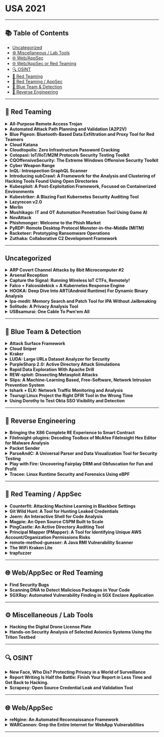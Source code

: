# USA 2021
---
## 📚 Table of Contents
- [Uncategorized](#uncategorized)
- [⚙️ Miscellaneous / Lab Tools](#⚙️-miscellaneous-lab-tools)
- [🌐 Web/AppSec](#🌐-webappsec)
- [🌐 Web/AppSec or Red Teaming](#🌐-webappsec-or-red-teaming)
- [🔍 OSINT](#🔍-osint)
- [🔴 Red Teaming](#🔴-red-teaming)
- [🔴 Red Teaming / AppSec](#🔴-red-teaming-appsec)
- [🔵 Blue Team & Detection](#🔵-blue-team-detection)
- [🧠 Reverse Engineering](#🧠-reverse-engineering)
---
## 🔴 Red Teaming
<details><summary><strong>All-Purpose Remote Access Trojan</strong></summary>

![BH-ARSENAL](https://img.shields.io/badge/BH-ARSENAL-blue) ![Category: 🔴 Red Teaming](https://img.shields.io/badge/Category:%20🔴%20Red%20Teaming-red) ![David Hunt](https://img.shields.io/badge/David%20Hunt-informational) ![Alex Manners](https://img.shields.io/badge/Alex%20Manners-informational)

🔗 **Link:** Not Available  
📝 **Description:** None

</details>

<details><summary><strong>Automated Attack Path Planning and Validation (A2P2V)</strong></summary>

![BH-ARSENAL](https://img.shields.io/badge/BH-ARSENAL-blue) ![Category: 🔴 Red Teaming](https://img.shields.io/badge/Category:%20🔴%20Red%20Teaming-red) ![Fukutomo Nakanishi](https://img.shields.io/badge/Fukutomo%20Nakanishi-informational) ![Jason Youzwak](https://img.shields.io/badge/Jason%20Youzwak-informational) ![Michael Hylkema](https://img.shields.io/badge/Michael%20Hylkema-informational) ![Satoshi Aoki](https://img.shields.io/badge/Satoshi%20Aoki-informational) ![Subir Das](https://img.shields.io/badge/Subir%20Das-informational)

🔗 **Link:** Not Available  
📝 **Description:** None

</details>

<details><summary><strong>Blue Pigeon: Bluetooth-Based Data Exfiltration and Proxy Tool for Red Teamers</strong></summary>

![BH-ARSENAL](https://img.shields.io/badge/BH-ARSENAL-blue) ![Category: 🔴 Red Teaming](https://img.shields.io/badge/Category:%20🔴%20Red%20Teaming-red) ![Chia Hui Mah](https://img.shields.io/badge/Chia%20Hui%20Mah-informational) ![Jing Loon Goh](https://img.shields.io/badge/Jing%20Loon%20Goh-informational) ![Kang Hao Leng](https://img.shields.io/badge/Kang%20Hao%20Leng-informational)

🔗 **Link:** Not Available  
📝 **Description:** None

</details>

<details><summary><strong>Cloud Katana</strong></summary>

![BH-ARSENAL](https://img.shields.io/badge/BH-ARSENAL-blue) ![Category: 🔴 Red Teaming](https://img.shields.io/badge/Category:%20🔴%20Red%20Teaming-red) ![Roberto Rodriguez](https://img.shields.io/badge/Roberto%20Rodriguez-informational)

🔗 **Link:** Not Available  
📝 **Description:** None

</details>

<details><summary><strong>Cloudtopolis: Zero Infrastructure Password Cracking</strong></summary>

![BH-ARSENAL](https://img.shields.io/badge/BH-ARSENAL-blue) ![Category: 🔴 Red Teaming](https://img.shields.io/badge/Category:%20🔴%20Red%20Teaming-red) ![Joel Gámez](https://img.shields.io/badge/Joel%20Gámez-informational)

🔗 **Link:** [Cloudtopolis: Zero Infrastructure Password Cracking](https://github.com/JoelGMSec/Cloudtopolis)  
📝 **Description:** Cloudtopolis is a tool that facilitates the installation and provisioning of Hashtopolis on the Google Cloud Shell platform, quickly and completely unattended (and also, free!). Together with Google Collaboratory, it allows us to break hashes without the need for dedicated hardware from any browser (even from your smartphone).

Thanks to its implementation through Docker, it can be run almost anywhere in a fast and easy way. In addition, it can be used collaboratively using different accounts, being very useful for use in CTF teams or in Red Team exercises.

As a novelty in this talk, automated clients for Windows and Linux (not disclosed yet) will be presented, being able to additionally use the user's local resources together with the graphic cards provided by Colab.

</details>

<details><summary><strong>Cotopaxi: IoT/IIoT/M2M Protocols Security Testing Toolkit</strong></summary>

![BH-ARSENAL](https://img.shields.io/badge/BH-ARSENAL-blue) ![Category: 🔴 Red Teaming](https://img.shields.io/badge/Category:%20🔴%20Red%20Teaming-red) ![Jakub Botwicz](https://img.shields.io/badge/Jakub%20Botwicz-informational)

🔗 **Link:** Not Available  
📝 **Description:** Cotopaxi is a set of tools for security testing of network devices using specific and general network IoT/IIoT/M2M protocols (AMQP, CoAP, DTLS, gRPC, HTTP/2, HTCPCP, KNX, mDNS, MQTT, MQTT-SN, QUIC, RTSP, SSDP).

</details>

<details><summary><strong>CQOffensiveSecurity: The Extreme Windows Offensive Security Toolkit</strong></summary>

![BH-ARSENAL](https://img.shields.io/badge/BH-ARSENAL-blue) ![Category: 🔴 Red Teaming](https://img.shields.io/badge/Category:%20🔴%20Red%20Teaming-red) ![Paula Januszkiewicz](https://img.shields.io/badge/Paula%20Januszkiewicz-informational) ![Mike Jankowski-Lorek](https://img.shields.io/badge/Mike%20Jankowski-Lorek-informational)

🔗 **Link:** Not Available  
📝 **Description:** CQOffensiveSecurity Toolkit enables you to perform advanced Windows Infrastructure Penetration Testing. It guides you through the process of gathering intel about network, workstations and servers. Common technics for privilege escalation, antimalware avoidance and bypass, credential harvesting and lateral movement. Toolkit allows also for decrypting RSA keys and EFS protected files as well as blobs and objects protected by DPAPI and DPAPI-NG. This toolkit is commonly used among CQURE Experts and pentesters on daily basis. Among published presented tools: CQRepacker, CQSecretDumper, CQLsasSecretDumper, CQCredentialHarvester, CQSystemEscalator, CQTcbImpersonate, CQSqlTDEdecrypter and many more. During the Black Hat we would like to announce brand new tools for escalation and lateral movement for PKI and ADFS as well as disabling Azure Information Protection to search through encrypted and protected files at rest. CQOffensiveSecurity is a very practical toolkit for pentesters and RedTeamers.

</details>

<details><summary><strong>Cyber Weapon Range</strong></summary>

![BH-ARSENAL](https://img.shields.io/badge/BH-ARSENAL-blue) ![Category: 🔴 Red Teaming](https://img.shields.io/badge/Category:%20🔴%20Red%20Teaming-red) ![Brian Sypher](https://img.shields.io/badge/Brian%20Sypher-informational) ![Dan Wolfford, MSc, USAF (R)](https://img.shields.io/badge/Dan%20Wolfford,%20MSc,%20USAF%20(R)-informational)

🔗 **Link:** Not Available  
📝 **Description:** None

</details>

<details><summary><strong>InQL: Introspection GraphQL Scanner</strong></summary>

![BH-ARSENAL](https://img.shields.io/badge/BH-ARSENAL-blue) ![Category: 🔴 Red Teaming](https://img.shields.io/badge/Category:%20🔴%20Red%20Teaming-red) ![Andrea Brancaleoni](https://img.shields.io/badge/Andrea%20Brancaleoni-informational)

🔗 **Link:** [InQL: Introspection GraphQL Scanner](https://github.com/doyensec/inql)  
📝 **Description:** InQL is an open-source toolbox for GraphQL. In addition to introspection and enumeration, our tool allows probing for GraphQL specific vulnerabilities. Over the course of the last few years, InQL became the go-to tool for GraphQL penetration testing thanks to its flexibility.

InQL is suited specifically for security audits and manual penetration testing with its tight integration with Burp Suite. In addition to that, InQL also provides an easily accessible API and command-line interface that can be integrated with other “shift-left” security engineering practices.

During the session, we will showcase InQL superpowers: black-box queries generation, cycles detection, CSRF helpers, and the newly integrated SQLi exploiter.

Resources:
- https://github.com/doyensec/inql
- https://blog.doyensec.com/2018/05/17/graphql-security-overview.html
- https://blog.doyensec.com/2020/03/26/graphql-scanner.html
- https://blog.doyensec.com/2021/05/20/graphql-csrf.html
- https://blog.doyensec.com/2020/11/19/inql-scanner-v3.html
- https://blog.doyensec.com/2020/06/11/inql-scanner-v2.html

</details>

<details><summary><strong>Introducing subCrawl: A Framework for the Analysis and Clustering of Hacking Tools Found Using Open Directories</strong></summary>

![BH-ARSENAL](https://img.shields.io/badge/BH-ARSENAL-blue) ![Category: 🔴 Red Teaming](https://img.shields.io/badge/Category:%20🔴%20Red%20Teaming-red) ![Josh Stroschein](https://img.shields.io/badge/Josh%20Stroschein-informational) ![Patrick Schläpfer](https://img.shields.io/badge/Patrick%20Schläpfer-informational)

🔗 **Link:** Not Available  
📝 **Description:** From phishing kits to command-and-control panels, web shells and multiple samples of malware, open directories can provide a wealth of information into threat actor operations. But how can we discover open directories? And once we discover them, what are the next steps for identifying interesting content?

To answer these questions, we created the open-source framework subCrawl. subCrawl is written in Python3 and provides a modular framework for discovering open directories, unique content through signatures and organizing the data with optional output modules, such as MISP.

Open directories are simply folders that are viewable on a public web server that provides direct links to all its content. While open directories can be used to legitimately share files, they are often overlooked by threat actors. Therefore, they can provide insight into the structure, tools and malware being used by many threat actors. This oversight can provide direct access to the tools they've placed on a server, such as web shells, C2 panels or proxy scripts.

To organize the data, we use our framework subCrawl to aggregate the data with fuzzy hashes, web server information, used scripting languages and more. This approach allows for the creation of signatures that can be used to track tool usage across multiple hosts and cluster threat actor activities. To help manage the hosts explored and the data collected, we create consolidated MISP events, which enables us to cluster the found artifacts and draw interesting conclusions about the use of tools.

We will present the open-source framework subCrawl, which reflects our approach for hunting open directories. We will also explore our methodology to detect and cluster malicious content using publicly available threat feeds with the support of the well-known tool MISP, which helps us to store the data in a structured form and cluster it.

</details>

<details><summary><strong>Kubesploit: A Post-Exploitation Framework, Focused on Containerized Environments</strong></summary>

![BH-ARSENAL](https://img.shields.io/badge/BH-ARSENAL-blue) ![Category: 🔴 Red Teaming](https://img.shields.io/badge/Category:%20🔴%20Red%20Teaming-red) ![Eviatar Gerzi](https://img.shields.io/badge/Eviatar%20Gerzi-informational)

🔗 **Link:** Not Available  
📝 **Description:** None

</details>

<details><summary><strong>Kubestriker: A Blazing Fast Kubernetes Security Auditing Tool</strong></summary>

![BH-ARSENAL](https://img.shields.io/badge/BH-ARSENAL-blue) ![Category: 🔴 Red Teaming](https://img.shields.io/badge/Category:%20🔴%20Red%20Teaming-red) ![Vasant Chinnipilli](https://img.shields.io/badge/Vasant%20Chinnipilli-informational) ![Pralhad Chaskar](https://img.shields.io/badge/Pralhad%20Chaskar-informational)

🔗 **Link:** [Kubestriker: A Blazing Fast Kubernetes Security Auditing Tool](https://github.com/vchinnipilli/kubestriker)  
📝 **Description:** Kubestriker performs numerous in depth checks on kubernetes infrastructure to identify any misconfigurations which make organisations an easy target for attackers and safeguards against potential attacks on Kubernetes clusters.

</details>

<details><summary><strong>Lazyrecon v2.0</strong></summary>

![BH-ARSENAL](https://img.shields.io/badge/BH-ARSENAL-blue) ![Category: 🔴 Red Teaming](https://img.shields.io/badge/Category:%20🔴%20Red%20Teaming-red) ![Kirill Zhdanov](https://img.shields.io/badge/Kirill%20Zhdanov-informational)

🔗 **Link:** [Lazyrecon v2.0](https://github.com/toolswatch/blackhat-arsenal-tools/blob/master/exploitation/lazyrecon.md)  
📝 **Description:** Lazyrecon v2.0 is a subdomain discovery tool that discovers and resolves valid subdomains then performs SSRF/LFI/SQLi fuzzing and port scanning. It has a simple modular architecture and is optimized for speed while working with github and wayback machine.

</details>

<details><summary><strong>Merlin</strong></summary>

![BH-ARSENAL](https://img.shields.io/badge/BH-ARSENAL-blue) ![Category: 🔴 Red Teaming](https://img.shields.io/badge/Category:%20🔴%20Red%20Teaming-red) ![Russel Van Tuyl](https://img.shields.io/badge/Russel%20Van%20Tuyl-informational)

🔗 **Link:** Not Available  
📝 **Description:** None

</details>

<details><summary><strong>Mushikago: IT and OT Automation Penetration Tool Using Game AI</strong></summary>

![BH-ARSENAL](https://img.shields.io/badge/BH-ARSENAL-blue) ![Category: 🔴 Red Teaming](https://img.shields.io/badge/Category:%20🔴%20Red%20Teaming-red) ![Yuta Ikegami](https://img.shields.io/badge/Yuta%20Ikegami-informational) ![Masato Hamamura](https://img.shields.io/badge/Masato%20Hamamura-informational)

🔗 **Link:** Not Available  
📝 **Description:** Penetration testing is an effective means of discovering vulnerabilities and inadequate settings in the overall system, and of investigating whether there are any operational security risks. However, in manual penetration testing, there are many cases where it is unclear whether the test content is really appropriate, because the diagnosis varies depending on the tester's strong and weak, interests, physical condition, and mental state on that day. Also, excellent testers are already booked by a large amount of work, and it is not always possible to request them without fail. In addition, cyber attacks on ICS (Industrial Control System) have been increasing recently, especially in 2020, when there were many cases of ransomware infections that caused damage to ICS. Furthermore, the number of reports of ICS vulnerabilities is increasing every year. In response to this situation, penetration testing for ICS has been attracting much attention.

In this work, we developed Mushikago, an automatic penetration testing tool using game AI, which focuses on the verification of post-exploit among penetration tools. A post-exploit is an attack that an attacker carries out after entering the target environment. By focusing on post-exploit verification, we can understand how far an attacker can actually penetrate and what kind of information is collected. Mushikago uses the GOAP (Goal Oriented Action Planning), which is game AI commonly used in NPC (Non Player Character). To using Mushikago, we can flexibly change the content of the attack according to the environment and mimic the attacks conducted by actual APT attackers and testers. It is also possible to identify terminal information, account information, and network information without manual intervention, and visualize and report them based on MITRE ATT&CK. In addition, Mushikago supports ICS, and can be used for penetration testing across IT and OT (Operation Technology).

</details>

<details><summary><strong>NovAttack</strong></summary>

![BH-ARSENAL](https://img.shields.io/badge/BH-ARSENAL-blue) ![Category: 🔴 Red Teaming](https://img.shields.io/badge/Category:%20🔴%20Red%20Teaming-red) ![Mustafa Altınkaynak](https://img.shields.io/badge/Mustafa%20Altınkaynak-informational) ![Recep Tiryaki](https://img.shields.io/badge/Recep%20Tiryaki-informational)

🔗 **Link:** Not Available  
📝 **Description:** The NovAttack platform requires minimal setup time and few resources to implement. We love open source. So NovAttack is open source, it will remain open source.

NovAttack simulates real cyber attacks, focusing on the following attack categories.

Features / Test Capabilities

- IPS / IDS / Firewall
- Malware Download
- Content Filtering
- DLP (Data Loss Protection)
- WAF (Web Application Firewall) (New)

How does NovAttack work?

NovAttack advocates the open source philosophy. Uses the capabilities of PHP and libraries. All communication is prepared with API.

NovAttack simulates cyber attacks with its point-to-point connection. Thus, it reduces the amount of false positive. Attack vectors in it can be edited and updated.

- NovAttack simulates web-based attacks.
- You can provide continuous cyber attack simulation by adding current malware to NovAttack.
- You can develop DLP vectors specific to your organization, such as credit card leak). NovAttack provides continuous analysis for you.
- You can test your institution's content or URL filter.

</details>

<details><summary><strong>Phishmonger: Welcome to the Phish Market</strong></summary>

![BH-ARSENAL](https://img.shields.io/badge/BH-ARSENAL-blue) ![Category: 🔴 Red Teaming](https://img.shields.io/badge/Category:%20🔴%20Red%20Teaming-red) ![Forrest Kasler](https://img.shields.io/badge/Forrest%20Kasler-informational)

🔗 **Link:** Not Available  
📝 **Description:** None

</details>

<details><summary><strong>PyRDP: Remote Desktop Protocol Monster-in-the-Middle (MITM)</strong></summary>

![BH-ARSENAL](https://img.shields.io/badge/BH-ARSENAL-blue) ![Category: 🔴 Red Teaming](https://img.shields.io/badge/Category:%20🔴%20Red%20Teaming-red) ![Olivier Bilodeau](https://img.shields.io/badge/Olivier%20Bilodeau-informational)

🔗 **Link:** [PyRDP: Remote Desktop Protocol Monster-in-the-Middle (MITM)](https://github.com/GoSecure/pyrdp/blob/main/pyproject.toml)  
📝 **Description:** PyRDP is a Remote Desktop Protocol (RDP) monster-in-the-middle (MITM) tool and library useful in intrusion testing and malware research. Its out of the box offensive capabilities can be divided in three broad categories: client-side, MITM-side and server-side. On the client-side PyRDP can actively steal any clipboard activity, crawl mapped drives and collect all keystrokes. On the MITM-side PyRDP records everything on the wire in several formats (logs, JSON events), allows the attacker to take control of an active session and performs a pixel perfect recording of the RDP screen. On the server-side, on-logon PowerShell or cmd injection can be performed when a legitimate client connects.

On the malware research side, PyRDP can be used as part of a fully interactive honeypot. It can be placed in front of a Windows RDP server to intercept malicious sessions. It can replace the credentials provided in the connection sequence with working credentials to accelerate compromise and malicious behavior collection. It also saves a visual and textual recording of each RDP session, which is useful for investigation or to generate IOCs. Additionally, PyRDP saves a copy of the files that are transferred via the drive redirection feature, allowing it to collect malicious payloads.

Over the last year, we implemented several features that we are going to uncover in this brand-new arsenal workshop: improved file interception and crawling, dynamic certificate cloning, CredSSP/NLA support with private certificate and key, dynamic NLA redirection, NTLMSSP hash logging, and more.

</details>

<details><summary><strong>Racketeer: Prototyping Ransomware Operations</strong></summary>

![BH-ARSENAL](https://img.shields.io/badge/BH-ARSENAL-blue) ![Category: 🔴 Red Teaming](https://img.shields.io/badge/Category:%20🔴%20Red%20Teaming-red) ![Dimitry Snezhkov](https://img.shields.io/badge/Dimitry%20Snezhkov-informational)

🔗 **Link:** Not Available  
📝 **Description:** None

</details>

<details><summary><strong>Zuthaka: Collaborative C2 Development Framework</strong></summary>

![BH-ARSENAL](https://img.shields.io/badge/BH-ARSENAL-blue) ![Category: 🔴 Red Teaming](https://img.shields.io/badge/Category:%20🔴%20Red%20Teaming-red) ![Lucas Bonastre](https://img.shields.io/badge/Lucas%20Bonastre-informational) ![Alberto Herrera Yañez](https://img.shields.io/badge/Alberto%20Herrera%20Yañez-informational)

🔗 **Link:** Not Available  
📝 **Description:** A collaborative free open-source Command & Control development framework that allows developers to concentrate on the core function and goal of their C2.

Zuthaka presents a simplified API for fast and clear integration of C2s and provides a centralized management for multiple C2 instances through a unified interface for Red Team operations.

</details>

---
## Uncategorized
<details><summary><strong>ARP Covert Channel Attacks by 8bit Microcomputer #2</strong></summary>

![BH-ARSENAL](https://img.shields.io/badge/BH-ARSENAL-blue) ![Category: Uncategorized](https://img.shields.io/badge/Category:%20Uncategorized-lightgrey) ![Michihiro Imaoka](https://img.shields.io/badge/Michihiro%20Imaoka-informational)

🔗 **Link:** Not Available  
📝 **Description:** Introduces a method of embedding information in the padding part of ARP and performing secret communication with only one small 8-bit microcomputer. The transmitter uses an 8-bit microcomputer called Atmega328P. A 10BASE-T Ethernet frame is generated using only the GPIO of the microcomputer without using a dedicated chip such as an Ethernet controller. By using this method, it is possible to perform a covert channel attack with a smaller and cheaper method than the conventional method.

</details>

<details><summary><strong>Arsenal Reception</strong></summary>

![BH-ARSENAL](https://img.shields.io/badge/BH-ARSENAL-blue) ![Category: Uncategorized](https://img.shields.io/badge/Category:%20Uncategorized-lightgrey) ![None](https://img.shields.io/badge/None-informational)

🔗 **Link:** [Arsenal Reception](https://github.com/0x90/wifi-arsenal)  
📝 **Description:** Join us on Thursday, November 11, from 2:50 PM – 4:00 PM for drinks and networking as we thank our Arsenal presenters for their contributions to the open-source community.

</details>

<details><summary><strong>Capture the Signal: Running Wireless IoT CTFs, Remotely!</strong></summary>

![BH-ARSENAL](https://img.shields.io/badge/BH-ARSENAL-blue) ![Category: Uncategorized](https://img.shields.io/badge/Category:%20Uncategorized-lightgrey) ![Federico Maggi](https://img.shields.io/badge/Federico%20Maggi-informational) ![Marco Balduzzi](https://img.shields.io/badge/Marco%20Balduzzi-informational) ![Jonathan Andersson](https://img.shields.io/badge/Jonathan%20Andersson-informational)

🔗 **Link:** Not Available  
📝 **Description:** The famous DEFCON CTF is one of the thousands Capture the Flag (CTFs) contests that, since many years, have become the "lifeblood" of the cybersecurity community. CTF players reverse-engineer vulnerable services in traditional IT applications (like web and binary) to score points.

Given the increased adoption of wireless-connected devices and pervasive, interconnected networks of so-called "IoT systems," since 2018 our teams of researchers have been promoting an RF-specific version of traditional CTFs, in which contestants are asked to reverse engineer radio-based protocols as opposed to traditional network communications. We called our contest the Capture the Signal (CTS) (https://www.trendmicro.com/cts/). This activity is also known as "blind signal analysis" as the signals' specification are unknown to the attacker. Each radio signal corresponds to a challenge. The challenges are organized by difficulty levels, and each solved challenge unlocks the next one. In other words, the flag concealed in each signal represents the clue to the next radio signal (e.g., the tuning frequency or any other radio parameters). The more points are scored, the closer the contestant is to win.

In normal circumstances, we've hosted the game on site at conferences world-wide, where radio signals are distributed "over the air", and participant are asked to use software-defined radio equipment to interact with the challenges. However, due the diverse local regulations in terms of wireless transmissions, we designed and implemented a containerized solution that eliminates the complexity of deploying physical radio transmitters, using an RF-over-IP broadcasting technique instead. With this framework, we can easily deploy CTS contests in countries with strict wireless regulation and remotely, backed by any cloud provider that offer container services.

</details>

<details><summary><strong>Falco + Falcosidekick = A Kubernetes Response Engine</strong></summary>

![BH-ARSENAL](https://img.shields.io/badge/BH-ARSENAL-blue) ![Category: Uncategorized](https://img.shields.io/badge/Category:%20Uncategorized-lightgrey) ![Stefano Chierici](https://img.shields.io/badge/Stefano%20Chierici-informational)

🔗 **Link:** [Falco + Falcosidekick = A Kubernetes Response Engine](https://github.com/developer-guy/awesome-falco)  
📝 **Description:** Falco is the CNCF open-source project for runtime threat detection for containers and Kubernetes. It was created by Sysdig in 2016 and is the first runtime security project to join CNCF as an incubation-level project.

Falco is a container security tool designed to detect anomalous activity in your local machine, container, cloud, a managed Kubernetes cluster, or a Kubernetes cluster such as K3s. It taps into system calls and Kubernetes Audit logs to generate an event stream of all system activity.

One of the benefits of Falco is in leveraging its powerful and flexible rules language. As a result, Falco will generate security events when it finds abnormal behaviors as defined by a customizable set of rules. Meanwhile, Falco comes with a handful of out-of-the-box detection rules.

The Falco community is strong and active, contributing largely to not only the project but methods in which folks can find threats and feed whatever method they choose with examples! Falcosidekick was born providing an easy to use UI to Falco and an enhanced available outputs. Falcosidekick even provides a response engine utilizing serverless (lambda, knative, kubeless, openfaas) which extends capabilities to whatever the security team wants to create remediation functions for with examples such as stopping a container, memdump, etc etc.

</details>

<details><summary><strong>HOOKA: Deep Dive Into ART(Android Runtime) For Dynamic Binary Analysis</strong></summary>

![BH-ARSENAL](https://img.shields.io/badge/BH-ARSENAL-blue) ![Category: Uncategorized](https://img.shields.io/badge/Category:%20Uncategorized-lightgrey) ![Seong Hyun Song](https://img.shields.io/badge/Seong%20Hyun%20Song-informational)

🔗 **Link:** [HOOKA: Deep Dive Into ART(Android Runtime) For Dynamic Binary Analysis](https://gist.github.com/standardgalactic/7f03809c56f4b098b95a50ada32cd02c)  
📝 **Description:** Google has changed Android runtime drastically each time a new version of Android is released to optimize the performance, storage usage, and system updates of apps. The profiling data has started to be generated in the recent version of Android 10, based on the user's behavior in ART (Android Runtime). Based on the profiling data, the byte code is optimized (Profile-Guided optimization and Cloud Profile optimization) by the compiler (AOT/JIT). ART also interprets and executes different types of code (byte code, oat code, and jit code) generated by the compiler. Such complexity in the structure and the operation method makes ART difficult to understand correctly. However, since all the code of the app is interpreted and executed through ART, if the attacker understands how ART works, it is possible to steal all the information necessary to analyze the app. Therefore, in this paper, we analyze the flow and structure of how the app code is interpreted and executed by objects existing in Android 10 ART. Then, by modifying the ART based on the analysis results, we develop a framework that can steal the information in real-time, such as smali code, interface, parameters, return value, fields, and stack trace of a method that is executed dynamically. In addition, we present an easy technique to effectively analyze the app without accessing the execution code by using tools such as decompiler or disassembler.

In existing debugger or hooking frameworks that dynamically analyze the apps in the Android environment, it is forcibly attached to the target analysis process, and the code is injected to read or analyze the code in the memory area while the execution code is loaded in memory. Since these methods are blocked by RASP (Runtime Application Self Protection), it takes a lot of time for attackers or analysts to bypass it and analyze the app.

The method proposed in this paper, on the other hand, analyzes the app by modifying the ART (Android Runtime) itself which is responsible for loading and executing the app's execution code in memory in Android. Even if any Anti-Hooking and Anti-Debugging techniques are applied to the app, all the codes are eventually executed through ART. This allows us to dump the dynamically executed code as smali code without being detected by RASP. In addition, all runtime information (such as stack trace, args, return value, etc.) of running functions can be captured and used for the analysis.

This technique is basically to redevelop ART in Android. Most similar methods that change the system modules in Android build the Android OS in debug mode. This makes such approach with the system modification more easily detectable by RASP.
However, the method proposed in this presentation bypasses AVB (Android Verified Boot) and SafetyNet in the kernel, and then patch only the ART module from Stock Rom released by Google. Therefore, I present an effective method to easily analyze apps without being detected by RASP.

</details>

<details><summary><strong>Ipa-medit: Memory Search and Patch Tool for IPA Without Jailbreaking</strong></summary>

![BH-ARSENAL](https://img.shields.io/badge/BH-ARSENAL-blue) ![Category: Uncategorized](https://img.shields.io/badge/Category:%20Uncategorized-lightgrey) ![Taichi Kotake](https://img.shields.io/badge/Taichi%20Kotake-informational)

🔗 **Link:** Not Available  
📝 **Description:** Ipa-medit is a memory search and patch tool for resigned ipa without jailbreaking. It was created for mobile game security testing.

Memory modification is the easiest way to cheat in games, it is one of the items to be checked in the security test. There are also cheat tools that can be used casually like GameGem and iGameGuardian on iOS. However, there were no tools available for un-jailbroken device. So I made it as a security testing tool.

There is an android version of the tool, apk-medit(https://github.com/aktsk/apk-medit), that I created.

Many mobile games have jailbreak detection, but ipa-medit does not require jailbreaking, so memory modification can be done without bypassing the jailbreak detection.

GitHub: https://github.com/aktsk/ipa-medit

</details>

<details><summary><strong>Solitude: A Privacy Analysis Tool</strong></summary>

![BH-ARSENAL](https://img.shields.io/badge/BH-ARSENAL-blue) ![Category: Uncategorized](https://img.shields.io/badge/Category:%20Uncategorized-lightgrey) ![Dan Hastings](https://img.shields.io/badge/Dan%20Hastings-informational)

🔗 **Link:** [Solitude: A Privacy Analysis Tool](https://github.com/earthspecies/audio-embeddings/blob/main/02_simple_rnn.ipynb)  
📝 **Description:** Solitude is an open-source privacy analysis tool that aims to help people inspect where their private data goes once it leaves their favorite mobile or web applications. Whether a curious novice or a more advanced researcher, Solitude makes the process of evaluating an app's privacy accessible for everyone.

Unfortunately, privacy policies are often difficult to understand when trying to identify how your private data is being shared and whom it's being shared with. As we have seen through research, privacy policies don't always tell the complete truth of what an apps actual data collection practices are. Solitude was built to help give more transparency to users of where their private data
goes. Solitude makes the process of proxying HTTP traffic and searching through HTTP traffic more straightforward. Solitude can be configured to look for any type of data that you input in a mobile or web application and reveal where that data is going. The application inspects all outbound HTTP traffic, looks for various hashes of your data and recursively decodes common encoding schemes (base64,URL).

</details>

<details><summary><strong>USBsamurai: One Cable To Pwn'em All</strong></summary>

![BH-ARSENAL](https://img.shields.io/badge/BH-ARSENAL-blue) ![Category: Uncategorized](https://img.shields.io/badge/Category:%20Uncategorized-lightgrey) ![Luca Bongiorni](https://img.shields.io/badge/Luca%20Bongiorni-informational)

🔗 **Link:** [USBsamurai: One Cable To Pwn'em All](https://github.com/rmusser01/Infosec_Reference/blob/master/Draft/RT.md)  
📝 **Description:** During the last years, hardware implants have become a popular attack vector in air-gapped environments such as industrial networks: Stuxnet (2010), Operation Copperfield (2017), and the recent ransomware attack that has led to a shutdown in a US natural gas facility are only some notable cases. In parallel, in an effort to raise the bar of red-teaming operations, security researchers have been designing and releasing powerful open-source devices with the intent to make Red-Teaming operations even more interesting and disruptive. Smoothing the path to new TTPs and improving old ones. As a result, hardware implants should always be included in the threat modeling of an industrial facility.

During this talk, after a bit of history of hardware implants, will be presented a new hacking device: USBsamurai. A remotely-controlled USB HID injecting cable that costs less than 15 USD to produce from off-the-shelf components (a cable and a USB radio transceiver) that can be used to compromise targets remotely (i.e. over a 2.4GHz undetectable protocol) in the stealthiest way ever seen & also bypass Air-Gapped Environments like a boss!

This presentation will be quite technical, tailored for an ICS security audience. Come to this talk to start preparing for the next wave of attacks that can pass undetected by most of the existing security solutions available on the market.

Finally, I'll conclude the talk with practical, actionable countermeasures to prevent and detect HID attacks, and conclude by explaining how to approach a forensics analysis in presence of USB implants.

</details>

---
## 🔵 Blue Team & Detection
<details><summary><strong>Attack Surface Framework</strong></summary>

![BH-ARSENAL](https://img.shields.io/badge/BH-ARSENAL-blue) ![Category: 🔵 Blue Team & Detection](https://img.shields.io/badge/Category:%20🔵%20Blue%20Team%20&%20Detection-cyan) ![Mauricio Espinosa](https://img.shields.io/badge/Mauricio%20Espinosa-informational) ![Prajwal Panchamahalkar](https://img.shields.io/badge/Prajwal%20Panchamahalkar-informational)

🔗 **Link:** Not Available  
📝 **Description:** None

</details>

<details><summary><strong>Cloud Sniper</strong></summary>

![BH-ARSENAL](https://img.shields.io/badge/BH-ARSENAL-blue) ![Category: 🔵 Blue Team & Detection](https://img.shields.io/badge/Category:%20🔵%20Blue%20Team%20&%20Detection-cyan) ![Nicolás Rivero Corvalán](https://img.shields.io/badge/Nicolás%20Rivero%20Corvalán-informational) ![Matías Marenchino](https://img.shields.io/badge/Matías%20Marenchino-informational) ![Santiago Friquet](https://img.shields.io/badge/Santiago%20Friquet-informational) ![Lucho Carranza Berra](https://img.shields.io/badge/Lucho%20Carranza%20Berra-informational)

🔗 **Link:** Not Available  
📝 **Description:** Cloud Sniper is a platform designed to manage Cloud Security Operations, intended to respond to security incidents by accurately analyzing and correlating cloud artifacts. It is meant to be used as a Cloud Security Operations platform to detect and remediate security incidents by showing a complete visibility of the company's cloud security posture.

It introduces a centralized Incident and Response platform, which executes automatic actions, by learning from the analysts' expert knowledge. To do it, only native cloud artifacts and open source technologies are implemented. In this way, the community can extend the project with different security use cases.

Cloud Sniper receives and processes security feeds, providing an automatic response mechanism to protect the cloud infrastructure. To detect attackers' advanced TTPs, Cloud Sniper Analytics module correlates IOCs providing enhanced security findings to the security analyst.

With this platform, you get a complete and comprehensive management system of the security incidents. At the same time, an advanced security analyst can integrate Cloud Sniper with external forensic or incident-and-response tools to ingest new security feeds. The platform automatically deploys and provides cloud-based integration with all native resources, in a fully modularized manner, making it very easy to extend for the community.

Cloud Sniper introduces an analytics module to analyze data, metrics and telemetry generated on the cloud. This first version analyzes VPC flows to detect beaconing patterns.

As part of the platform, we have developed two modules to complement it:

* Cloud Droid (Incident and Response Simulations): Currently, incident and response teams develop different mechanisms to detect attacks, leaving aside the testing phase. Although each automation is tested before implementation, it is not constantly monitored. Droid proposes an automated testing model in which controlled actions are expected to be triggered to perform security incident simulations.

* Cloud Lusat (Internal Threat Intelligence Feeds, Inventory and Compliance Data Collection): It aims to process information based on threat intelligence feeds, generate an inventory and check the compliance of different cloud resources.

</details>

<details><summary><strong>Kraker</strong></summary>

![BH-ARSENAL](https://img.shields.io/badge/BH-ARSENAL-blue) ![Category: 🔵 Blue Team & Detection](https://img.shields.io/badge/Category:%20🔵%20Blue%20Team%20&%20Detection-cyan) ![Ivan Iushkevich](https://img.shields.io/badge/Ivan%20Iushkevich-informational)

🔗 **Link:** [Kraker](https://github.com/zzzteph)  
📝 **Description:** Kraker is a distributed password brute-force system that allows you to run and manage the hashcat on different servers and workstations, focused on ease of use. There were two main goals during the design and development: to create the most simple tool for distributed hash cracking and make it fault-tolerant.

</details>

<details><summary><strong>LUDA: Large URLs Dataset Analyzer for Security</strong></summary>

![BH-ARSENAL](https://img.shields.io/badge/BH-ARSENAL-blue) ![Category: 🔵 Blue Team & Detection](https://img.shields.io/badge/Category:%20🔵%20Blue%20Team%20&%20Detection-cyan) ![Jordan Garzon](https://img.shields.io/badge/Jordan%20Garzon-informational) ![Asaf Nadler](https://img.shields.io/badge/Asaf%20Nadler-informational)

🔗 **Link:** [LUDA: Large URLs Dataset Analyzer for Security](https://github.com/akamai/luda)  
📝 **Description:** What interesting stuff can we find by looking only at URLs without the actual HTTP traffic ?

Well, quite a lot. Hackers often do not reinvent the wheel. They buy existing malwares or phishing that use the same scheme for HTTP communication. Techniques to randomize URLs , like DGA, often apply on the domain part". But what about the rest?

In this talk, we present LUDA - Large URLs Dataset Analyzer for security. It works in two modes: Malware or Phishing.
The first will detect similarities between C2 communication and cluster them by families. The last will apply the same clustering with an additional layer of " brand " detection.
Both of them can automatically extract regexes, using Genetic algorithm, and can be deployed for inline detections.
This powerful tool already supports integration with various public malicious repositories like PhishTank, URLHaus , Virus Total as well as dozens more.
As opposed to similar projects , this tool is focused only on security. It includes specific options like automatic false positive cleaning.
We will demo how we can run LUDA on public datasets with the two modes and show how it succeeds to get quality insights from large datasets. Finally we will show what are the current threat families found on real traffic data taken from Akamai Secure Web Gateway.

</details>

<details><summary><strong>PurpleSharp 2.0: Active Directory Attack Simulations</strong></summary>

![BH-ARSENAL](https://img.shields.io/badge/BH-ARSENAL-blue) ![Category: 🔵 Blue Team & Detection](https://img.shields.io/badge/Category:%20🔵%20Blue%20Team%20&%20Detection-cyan) ![Mauricio Velazco](https://img.shields.io/badge/Mauricio%20Velazco-informational)

🔗 **Link:** Not Available  
📝 **Description:** None

</details>

<details><summary><strong>Rapid Data Exploration With Apache Drill</strong></summary>

![BH-ARSENAL](https://img.shields.io/badge/BH-ARSENAL-blue) ![Category: 🔵 Blue Team & Detection](https://img.shields.io/badge/Category:%20🔵%20Blue%20Team%20&%20Detection-cyan) ![Charles Givre](https://img.shields.io/badge/Charles%20Givre-informational)

🔗 **Link:** Not Available  
📝 **Description:** None

</details>

<details><summary><strong>REW-sploit: Dissecting Metasploit Attacks</strong></summary>

![BH-ARSENAL](https://img.shields.io/badge/BH-ARSENAL-blue) ![Category: 🔵 Blue Team & Detection](https://img.shields.io/badge/Category:%20🔵%20Blue%20Team%20&%20Detection-cyan) ![Cesare Pizzi](https://img.shields.io/badge/Cesare%20Pizzi-informational)

🔗 **Link:** Not Available  
📝 **Description:** Metasploit and Cobalt Strike are wildly used tool for red-teams, pen-testers and sometimes malicious actors. They deliver a lot of ready-to-use exploits facilitating work of the attacker. But who thinks about the poor blue-team members? They are left alone. It looks automation is for attackers only!
But now, there is a hope: REW-sploit is a new tool with the aim to help defenders in analyzing Metasploit (and in some form Cobalt Strike) based attacks. Leveraging some well know frameworks it can emulate payloads, extracts crypto keys and correlate PCAP dumps to get extra info about what is going on. Automation is now for defenders too!

</details>

<details><summary><strong>Slips: A Machine-Learning Based, Free-Software, Network Intrusion Prevention System</strong></summary>

![BH-ARSENAL](https://img.shields.io/badge/BH-ARSENAL-blue) ![Category: 🔵 Blue Team & Detection](https://img.shields.io/badge/Category:%20🔵%20Blue%20Team%20&%20Detection-cyan) ![Sebastian Garcia](https://img.shields.io/badge/Sebastian%20Garcia-informational) ![Kamila Babayeva](https://img.shields.io/badge/Kamila%20Babayeva-informational)

🔗 **Link:** [Slips: A Machine-Learning Based, Free-Software, Network Intrusion Prevention System](https://github.com/stratosphereips/StratosphereLinuxIPS)  
📝 **Description:** Slips is a behavioral-based intrusion prevention system, and the first free software to use machine learning to detect attacks in the network. It is a modular system that profiles the behavior of IP addresses and performs detections in time windows. Slips' modules detect a range of attacks both to and from the protected device. Slips connects to other Slips using P2P, and exports alerts to other systems.

Slips works in several directionality modes. The concept of home network is not used to choose which detection to apply, but to choose which profile to analyze. The user can choose to detect attacks coming *to* or going *from* these profiles. This makes it easy to protect your network but also to focus on infected computers inside your network.

Among its modules, Slips includes the download/manage of external Threat Intelligence feed (including our laboratory's own TI feed), whois/asn/geocountry enrichment, a LSTM neural net for malicious behavior detection, port scanning detection (vertical and horizontal) on flows, long connection detection, etc. The decisions to block profiles or not are based on ensembling
algorithms. The P2P module connects to other Slips to share detection alerts.

Slips can read packets from the network, pcap, Suricata, Zeek, Argus and Nfdump, and can output alerts files and summaries. Having Zeek as a base tool, Slips can correctly build a sorted timeline of flows combining all Zeek logs. Slips can send alerts using the STIX/TAXII protocol.

More importantly, the Kalipso Node.js interface allows the analysts to see the profiles' behaviors and detections performed by Slips modules directly in the console. Kalipso displays the flows of each profile and time window and compares those connections in charts/bars. It also summarizes the whois/asn/geocountry information for each IP that communicates with a protected device.

</details>

<details><summary><strong>tshark + ELK: Network Traffic Monitoring and Analysis</strong></summary>

![BH-ARSENAL](https://img.shields.io/badge/BH-ARSENAL-blue) ![Category: 🔵 Blue Team & Detection](https://img.shields.io/badge/Category:%20🔵%20Blue%20Team%20&%20Detection-cyan) ![Martin Kacer](https://img.shields.io/badge/Martin%20Kacer-informational)

🔗 **Link:** Not Available  
📝 **Description:** This project builds virtual machine for network traffic monitoring and analysis. It uses ELK (Elasticsearch, Logstash, Kibana) to process Wireshark decoded output (by using tshark -T ek ndjson output). The virtual appliance is built using vagrant, with pre-installed and pre-configured ELK stack.

https://www.h21lab.com/tools/tshark-elasticsearch
https://github.com/H21lab/tsharkVM

</details>

<details><summary><strong>Tsurugi Linux Project the Right DFIR Tool in the Wrong Time</strong></summary>

![BH-ARSENAL](https://img.shields.io/badge/BH-ARSENAL-blue) ![Category: 🔵 Blue Team & Detection](https://img.shields.io/badge/Category:%20🔵%20Blue%20Team%20&%20Detection-cyan) ![Giovanni Rattaro](https://img.shields.io/badge/Giovanni%20Rattaro-informational) ![Marco Giorgi](https://img.shields.io/badge/Marco%20Giorgi-informational)

🔗 **Link:** Not Available  
📝 **Description:** Any DFIR analyst knows that everyday in many companies, it doesn't matter the size, it's not easy to perform forensics investigations often due to lack of internal information (like mastery all IT architecture, have the logs or the right one...) and ready to use DFIR tools.

As DFIR professionals we have faced these problems many times and so we decided last year to create something that can help who will need the right tool in the "wrong time" (during a security incident).

And the answer is the Tsurugi Linux project that, of course, can be used also for educational purposes.
After more than a year since the last release, a Tsurugi Linux special BLACK HAT EDITION with this major release will be shared with the participants before the public release.

</details>

<details><summary><strong>Using Dorothy to Test Okta SSO Visibility and Detection</strong></summary>

![BH-ARSENAL](https://img.shields.io/badge/BH-ARSENAL-blue) ![Category: 🔵 Blue Team & Detection](https://img.shields.io/badge/Category:%20🔵%20Blue%20Team%20&%20Detection-cyan) ![David French](https://img.shields.io/badge/David%20French-informational)

🔗 **Link:** Not Available  
📝 **Description:** None

</details>

---
## 🧠 Reverse Engineering
<details><summary><strong>Bringing the X86 Complete RE Experience to Smart Contract</strong></summary>

![BH-ARSENAL](https://img.shields.io/badge/BH-ARSENAL-blue) ![Category: 🧠 Reverse Engineering](https://img.shields.io/badge/Category:%20🧠%20Reverse%20Engineering-orange) ![ZiQiao Kong](https://img.shields.io/badge/ZiQiao%20Kong-informational) ![ChenXu Wu](https://img.shields.io/badge/ChenXu%20Wu-informational) ![KaiJern Lau](https://img.shields.io/badge/KaiJern%20Lau-informational)

🔗 **Link:** Not Available  
📝 **Description:** Currently there is more than 2 Trillion USD market cap for the crypto currency market, DeFi alone is more than 100 Billion. With the popularity of the DeFi market, smart contracts again become the playground of hackers and security researchers. Token "robbery" became the most problematic issue for both investors and crypto currency exchange.

Ethereum Virtual Machine (EVM) is still the most widely used architect to support the core of smart contracts such as Polkadot, EVM and soon Cardano blockchain. Emulators built around EVM are merely good for development purposes. Most of the EVM analysis engines are just debugging tools based on symbolic execution. Unfortunately, these engines are just simple tools that do not encourage and support us to develop tools on top of them.

During Black Hat Asia, Arsenal 2021, we presented "Qiling: Smart Analysis for Smart Contract" [1] and explained the foundation of Qiling's EVM engine. In Blackhat USA Arsenal 2021, we would like to take this opportunity to demonstrate the full capabilities and tools that we build on top of the Qiling's EVM engine. That brings the complete traditional X86 reverse engineering experience to the smart contract space.

- Real time EVM debugger, with step into, step over and memory stack modification capabilities
- Full emulation of multi cross contract instrumentation
- Ultra fast emulation with pre-set environment variable
- Fully automated reapply and verify latest smart contract attack to all existing contract on a exchange or chain
- Make symbolic execution to work with Qiling EVM engine to provide a more in depth emulation
- Added a fully functional LLVM Intermediate Representation(IR). It allow a users to build a ultra fast fuzzer on-top of Qiling Framework.

To demonstrate the power of our framework and tools. We prepared some case study and demo on how we can rebuild the entire blockchain and verify the currently existing smart contract against the latest attack being discovered in the wild in the matters on few lines of code.

Once the talk ends, we will release the code and tools into the Qiling github repo, as usual.

References:

[1] Black Hat Arsenal 2021: https://www.blackhat.com/asia-21/arsenal/schedule/index.html#qiling-smart-analysis-for-smart-contract-22643

</details>

<details><summary><strong>FileInsight-plugins: Decoding Toolbox of McAfee FileInsight Hex Editor for Malware Analysis</strong></summary>

![BH-ARSENAL](https://img.shields.io/badge/BH-ARSENAL-blue) ![Category: 🧠 Reverse Engineering](https://img.shields.io/badge/Category:%20🧠%20Reverse%20Engineering-orange) ![Nobutaka Mantani](https://img.shields.io/badge/Nobutaka%20Mantani-informational)

🔗 **Link:** [FileInsight-plugins: Decoding Toolbox of McAfee FileInsight Hex Editor for Malware Analysis](https://github.com/nmantani/FileInsight-plugins)  
📝 **Description:** FileInsight-plugins is a large set of plugins for McAfee FileInsight hex editor. It adds many capabilities such as decode, decryption, decompression, searching XOR-ed text strings, scanning with a YARA rule, code emulation, disassembly, and more! It is useful for various kinds of decoding tasks in malware analysis (such as extracting malware executable files from malicious document files, deobfuscation of malicious scripts).

Currently, FileInsight-plugins has 110 plugins. The plugins provide the following functions and many other functions.

- Calculation of hash values (CRC32, MD5, SHA1, SHA256, ssdeep, imphash, impfuzzy)
- Search for XORed, bit-rotated text strings and byte arrays
- XOR while incrementing / decrementing XOR key (rolling XOR)
- Encode and decode of BASE16, BASE32, BASE58, BASE64, BASE85 with custom tables
- Encryption and decryption (AES, ARC2, ARC4, Blowfish, ChaCha20, DES, Salsa20, TEA, Triple DES, XTEA)
- Compression and decompression (aPLib, Bzip2, Deflate, Gzip, LZ4, LZMA, LZNT1, LZO, PPMd, QuickLZ, XZ, Zstandard)
- Detection of embedded files in a file
- Extraction of text strings of ASCII and UTF-16 with auto decode of hex string and BASE64 strings
- Scanning with YARA and highlighting regions that match YARA rules
- Showing file metadata
- Parsing file structure (Gzip, RAR, ZIP, ELF, PE, MBR partition table, BMP, GIF, JPEG, PNG, Windows shortcut)
- Code emulation of shellcodes and executable files (Windows (x64, x86) and Linux (x64, x86, ARM, ARM64, MIPS)) with API call tracing and capturing memory dumps
- Disassembly (x64, x86, ARM, ARM64, MIPS, PowerPC, PowerPC64, SPARC)
- Opening data with other tools such as CyberChef, IDA, and VSCode (customizable with JSON config file).
- Visualization (Bitmap, Byte histogram, Entropy graph)

FileInsight-plugins is a tool that I develop privately, not professionally developed by the organization I belong to.

Links:
- GitHub repository: https://github.com/nmantani/FileInsight-plugins/
- Documents of use cases: https://github.com/nmantani/FileInsight-plugins/wiki

</details>

<details><summary><strong>Packet Sender</strong></summary>

![BH-ARSENAL](https://img.shields.io/badge/BH-ARSENAL-blue) ![Category: 🧠 Reverse Engineering](https://img.shields.io/badge/Category:%20🧠%20Reverse%20Engineering-orange) ![Dan Nagle](https://img.shields.io/badge/Dan%20Nagle-informational)

🔗 **Link:** Not Available  
📝 **Description:** None

</details>

<details><summary><strong>ParseAndC: A Universal Parser and Data Visualization Tool for Security Testing</strong></summary>

![BH-ARSENAL](https://img.shields.io/badge/BH-ARSENAL-blue) ![Category: 🧠 Reverse Engineering](https://img.shields.io/badge/Category:%20🧠%20Reverse%20Engineering-orange) ![Parbati Kumar Manna](https://img.shields.io/badge/Parbati%20Kumar%20Manna-informational)

🔗 **Link:** Not Available  
📝 **Description:** None

</details>

<details><summary><strong>Play with Fire: Uncovering Fairplay DRM and Obfuscation for Fun and Profit</strong></summary>

![BH-ARSENAL](https://img.shields.io/badge/BH-ARSENAL-blue) ![Category: 🧠 Reverse Engineering](https://img.shields.io/badge/Category:%20🧠%20Reverse%20Engineering-orange) ![Junzhi Lu](https://img.shields.io/badge/Junzhi%20Lu-informational) ![Xindi Wang](https://img.shields.io/badge/Xindi%20Wang-informational) ![Ju Zhu](https://img.shields.io/badge/Ju%20Zhu-informational)

🔗 **Link:** Not Available  
📝 **Description:** Apple has introduced Fairplay DRM into App Store apps since 2013. For a long time before, a jailbroken IOS device is necessary for decrypting DRM protected app, which brings many problems for security researchers and malware analysts. And Apple's property DRM implementation and other components are highly protected with LLVM-based obfuscation, the lack of review and research may also leaves the vulnerability lasting. With the release of highly iOS-similar Apple Silicon device, we are able to explore more secrets of hardware and software on Apple platforms. My work will cover on three parts: firstly, how Fairplay DRM works and how to make a DRM decryption system on M1 Mac without breaking the system; secondly, possible attack surface of FairplayIOKit; and lastly, what methods Apple uses to obfuscate their property software and attack the weakness.

</details>

<details><summary><strong>Tracee: Linux Runtime Security and Forensics Using eBPF</strong></summary>

![BH-ARSENAL](https://img.shields.io/badge/BH-ARSENAL-blue) ![Category: 🧠 Reverse Engineering](https://img.shields.io/badge/Category:%20🧠%20Reverse%20Engineering-orange) ![Yaniv Agman](https://img.shields.io/badge/Yaniv%20Agman-informational) ![Roi Kol](https://img.shields.io/badge/Roi%20Kol-informational)

🔗 **Link:** [Tracee: Linux Runtime Security and Forensics Using eBPF](https://github.com/aquasecurity/tracee)  
📝 **Description:** Tracee is a runtime security and forensics tool for Linux. It is composed of tracee-ebpf, which collects OS events, and tracee-rules, which is the runtime security detection engine.


Tracee-ebpf is capable of tracing all processes in the system or a group of processes according to some given filters. The set of events to trace can be selected by the user and include the following:


1. System calls
2. LSM hooks (security_file_open, security_bprm_check, cap_capable, ...)
3. Internal kernel functions (vfs_write, commit_creds, ...)
4. Special events and alerts (magic_write, mem_prot_alert, ...)


Other than tracing, Tracee-ebpf is also capable of capturing files written to disk or memory (e.g. "fileless" malwares), and extracting binaries that are dynamically loaded to an application's memory (e.g. when a malware uses a packer). Using these capabilities, it is possible to automatically collect forensic artifacts for later investigation.
Tracee-Rules, is a rule engine that helps you detect suspicious behavioral patterns in streams of events. It is primarily made to leverage events collected with Tracee-eBPF into a Runtime Security solution.
Tracee supports authoring rules in Golang or in Rego.

</details>

---
## 🔴 Red Teaming / AppSec
<details><summary><strong>Counterfit: Attacking Machine Learning in Blackbox Settings</strong></summary>

![BH-ARSENAL](https://img.shields.io/badge/BH-ARSENAL-blue) ![Category: 🔴 Red Teaming / AppSec](https://img.shields.io/badge/Category:%20🔴%20Red%20Teaming%20/%20AppSec-red) ![Will Pearce](https://img.shields.io/badge/Will%20Pearce-informational) ![Raja Sekhar Rao Dheekonda](https://img.shields.io/badge/Raja%20Sekhar%20Rao%20Dheekonda-informational)

🔗 **Link:** Not Available  
📝 **Description:** None

</details>

<details><summary><strong>Git Wild Hunt: A Tool for Hunting Leaked Credentials</strong></summary>

![BH-ARSENAL](https://img.shields.io/badge/BH-ARSENAL-blue) ![Category: 🔴 Red Teaming / AppSec](https://img.shields.io/badge/Category:%20🔴%20Red%20Teaming%20/%20AppSec-red) ![Rod Soto](https://img.shields.io/badge/Rod%20Soto-informational) ![Jose Hernandez](https://img.shields.io/badge/Jose%20Hernandez-informational)

🔗 **Link:** Not Available  
📝 **Description:** None

</details>

<details><summary><strong>Joern: An Interactive Shell for Code Analysis</strong></summary>

![BH-ARSENAL](https://img.shields.io/badge/BH-ARSENAL-blue) ![Category: 🔴 Red Teaming / AppSec](https://img.shields.io/badge/Category:%20🔴%20Red%20Teaming%20/%20AppSec-red) ![Vickie Li](https://img.shields.io/badge/Vickie%20Li-informational) ![Fabian Yamaguchi](https://img.shields.io/badge/Fabian%20Yamaguchi-informational) ![Suchakra Sharma](https://img.shields.io/badge/Suchakra%20Sharma-informational)

🔗 **Link:** Not Available  
📝 **Description:** Joern is an award-winning open-source platform for robust query-based analysis of C/C++. It enables mining large code bases for vulnerabilities using a Scala-based domain-specific query language and provides the reference implementation for code property graphs. With its fuzzy parsing approach, it is specifically suited for machine learning applications. Joern serves as the fundament for the commercial SAST and code exploration products at ShiftLeft.

The Code Property Graph (CPG) is an intermediate code representation designed for code querying. The core idea it promotes is to merge multiple different program representations into a joint graph data structure and allowing queries to be formulated as graph traversals. In its initial form as presented in 2014, the CPG makes available syntactical information, control flow information and data flow for C/C++ programs. It was later further generalized to host multiple different programming languages, and higher-level code representations.



Important Links
Joern Documentation: https://docs.joern.io
Joern query database: https://queries.joern.io
Joern Community: https://discord.gg/AUzy45EHdf

Demo preparation:

Download VLC v3.0.12 source and extract in a convenient directory
> wget http://get.videolan.org/vlc/3.0.12/vlc-3.0.12.tar.xz
> tar -xvf vlc-3.0.12.tar.xz

Download Joern and install
> wget https://github.com/joernio/joern/releases/latest/download/joern-install.sh
> chmod +x ./joern-install.sh
> sudo ./joern-install.sh

</details>

<details><summary><strong>Magpie: An Open Source CSPM Built to Scale</strong></summary>

![BH-ARSENAL](https://img.shields.io/badge/BH-ARSENAL-blue) ![Category: 🔴 Red Teaming / AppSec](https://img.shields.io/badge/Category:%20🔴%20Red%20Teaming%20/%20AppSec-red) ![Mark Curphey](https://img.shields.io/badge/Mark%20Curphey-informational) ![Jason Nichols](https://img.shields.io/badge/Jason%20Nichols-informational)

🔗 **Link:** Not Available  
📝 **Description:** None

</details>

<details><summary><strong>PingCastle: An Active Directory Auditing Tool</strong></summary>

![BH-ARSENAL](https://img.shields.io/badge/BH-ARSENAL-blue) ![Category: 🔴 Red Teaming / AppSec](https://img.shields.io/badge/Category:%20🔴%20Red%20Teaming%20/%20AppSec-red) ![Vincent Le Toux](https://img.shields.io/badge/Vincent%20Le%20Toux-informational)

🔗 **Link:** [PingCastle: An Active Directory Auditing Tool](https://github.com/netwrix/PingCastleCloud)  
📝 **Description:** So many tools that exist to assess Active Directory security, and yet, it is impossible to have an overview of all. PingCastle has been designed to tackle these difficulties and get results fast and without any requirements. Healthcheck mode is the most well-known mode that gives vulnerability reports in minutes regarding major AD vulnerabilities. But what if the most important point was to convince the management that AD security is not that simple? PingCastle is more than a vulnerability scanner. This demo will include scanners, cartography and secret tricks.

</details>

<details><summary><strong>Principal Mapper (PMapper): A Tool for Identifying Unique AWS Account/Organization Permissions Risks</strong></summary>

![BH-ARSENAL](https://img.shields.io/badge/BH-ARSENAL-blue) ![Category: 🔴 Red Teaming / AppSec](https://img.shields.io/badge/Category:%20🔴%20Red%20Teaming%20/%20AppSec-red) ![Erik Steringer](https://img.shields.io/badge/Erik%20Steringer-informational)

🔗 **Link:** Not Available  
📝 **Description:** None

</details>

<details><summary><strong>remote-method-guesser: A Java RMI Vulnerability Scanner</strong></summary>

![BH-ARSENAL](https://img.shields.io/badge/BH-ARSENAL-blue) ![Category: 🔴 Red Teaming / AppSec](https://img.shields.io/badge/Category:%20🔴%20Red%20Teaming%20/%20AppSec-red) ![Tobias Neitzel](https://img.shields.io/badge/Tobias%20Neitzel-informational)

🔗 **Link:** [remote-method-guesser: A Java RMI Vulnerability Scanner](https://github.com/qtc-de/remote-method-guesser)  
📝 **Description:** remote-method-guesser (rmg) is a Java RMI vulnerability scanner that checks for common misconfigurations on Java RMI endpoints.
It combines well known techniques for RMI enumeration with detection capabilities for lesser known attack vectors that are often missed.
Apart from detecting RMI vulnerabilities, remote-method-guesser can perform attack operations for each supported vulnerability type.
The following list shows some of it's currently supported operations:

* List available bound names and their interface class names
* List codebase locations (if exposed by the remote server)
* Check for known vulnerabilities (enabled class loader, missing JEP290, JEP290 bypasses, localhost bypass (CVE-2019-2684))
* Identify existing remote methods by using a bruteforce (wordlist) approach
* Call remote methods with user specified arguments (no manual coding required)
* Call remote methods with ysoserial gadgets within the arguments
* Call remote methods with a client specified codebase (remote class loading attack)
* Perform DGC, registry and activator calls with ysoserial gadgets or a client specified codebase
* Perform bind, rebind and unbind operations against an RMI registry
* Bypass registry deserialization filters by using An Trinhs registry bypass
* Enumerate the unmarshalling behavior of java.lang.String
* Create Java code dynamically to invoke remote methods manually

</details>

<details><summary><strong>The WiFi Kraken Lite</strong></summary>

![BH-ARSENAL](https://img.shields.io/badge/BH-ARSENAL-blue) ![Category: 🔴 Red Teaming / AppSec](https://img.shields.io/badge/Category:%20🔴%20Red%20Teaming%20/%20AppSec-red) ![Mike Spicer](https://img.shields.io/badge/Mike%20Spicer-informational)

🔗 **Link:** Not Available  
📝 **Description:** None

</details>

<details><summary><strong>trapfuzzer</strong></summary>

![BH-ARSENAL](https://img.shields.io/badge/BH-ARSENAL-blue) ![Category: 🔴 Red Teaming / AppSec](https://img.shields.io/badge/Category:%20🔴%20Red%20Teaming%20/%20AppSec-red) ![Sili luo](https://img.shields.io/badge/Sili%20luo-informational)

🔗 **Link:** [trapfuzzer](https://github.com/hac425xxx)  
📝 **Description:** Breakpoint mechanism based coverage-guided binary fuzzing tools for Windows and Linux platforms.

Binary instrument by breakpoint, in specific scenarios, this method is faster than dynamorio.

At present, more than 200 vulnerabilities have been found in WPS office, foxitpdf and other software

</details>

---
## 🌐 Web/AppSec or Red Teaming
<details><summary><strong>Find Security Bugs</strong></summary>

![BH-ARSENAL](https://img.shields.io/badge/BH-ARSENAL-blue) ![Category: 🌐 Web/AppSec or Red Teaming](https://img.shields.io/badge/Category:%20🌐%20Web/AppSec%20or%20Red%20Teaming-blue) ![Philippe Arteau](https://img.shields.io/badge/Philippe%20Arteau-informational)

🔗 **Link:** [Find Security Bugs](https://github.com/find-sec-bugs/find-sec-bugs)  
📝 **Description:** Find Security Bugs is a plugin for the Java static analysis tool SpotBugs. This plugin consists of set rules that focus only on security weaknesses. It can be used by developers or security professionals to find vulnerabilities in their code.

The plugin can identify weaknesses in Java web applications from 138 different bug patterns including XSS, SQL injection, XXE, template injection and many more. It can scan any JVM languages such as Kotlin, Scala and Groovy. The assessment can be done in an IDE, such as Eclipse, or IntelliJ. It can also be configured in a continuous integration environment.

The most recent additions to the project include features to the IDE integration and Continuous Integration (CI). The IDE IntelliJ integration was greatly improved to have better support for alternative languages such as Kotlin. This makes it easier to scan Android applications. IDE integration is a great perspective for code audit. For developers, continuous integration is a highly sought-after configuration. A new Github Action will be presented. It provides an easy feedback for developers when integrating code to the master branch with a pull request.

The Black Hat Arsenal's demonstrations will include a live code review where samples of vulnerability and practical methods will be showcased in the new IDE and CI environment.

</details>

<details><summary><strong>Scanning DNA to Detect Malicious Packages in Your Code</strong></summary>

![BH-ARSENAL](https://img.shields.io/badge/BH-ARSENAL-blue) ![Category: 🌐 Web/AppSec or Red Teaming](https://img.shields.io/badge/Category:%20🌐%20Web/AppSec%20or%20Red%20Teaming-blue) ![Carlos Avila](https://img.shields.io/badge/Carlos%20Avila-informational) ![Franco Piergallini](https://img.shields.io/badge/Franco%20Piergallini-informational) ![Diego Espitia](https://img.shields.io/badge/Diego%20Espitia-informational)

🔗 **Link:** Not Available  
📝 **Description:** None

</details>

<details><summary><strong>SGXRay: Automated Vulnerability Finding in SGX Enclave Application</strong></summary>

![BH-ARSENAL](https://img.shields.io/badge/BH-ARSENAL-blue) ![Category: 🌐 Web/AppSec or Red Teaming](https://img.shields.io/badge/Category:%20🌐%20Web/AppSec%20or%20Red%20Teaming-blue) ![Zhaofeng Chen](https://img.shields.io/badge/Zhaofeng%20Chen-informational) ![Shaobo He](https://img.shields.io/badge/Shaobo%20He-informational) ![Qinkun Bao](https://img.shields.io/badge/Qinkun%20Bao-informational) ![Mingshen Sun](https://img.shields.io/badge/Mingshen%20Sun-informational) ![Kang Li](https://img.shields.io/badge/Kang%20Li-informational) ![Shengjian Guo](https://img.shields.io/badge/Shengjian%20Guo-informational)

🔗 **Link:** Not Available  
📝 **Description:** None

</details>

---
## ⚙️ Miscellaneous / Lab Tools
<details><summary><strong>Hacking the Digital Drone License Plate</strong></summary>

![BH-ARSENAL](https://img.shields.io/badge/BH-ARSENAL-blue) ![Category: ⚙️ Miscellaneous / Lab Tools](https://img.shields.io/badge/Category:%20⚙️%20Miscellaneous%20/%20Lab%20Tools-gray) ![Bobby Sakaki](https://img.shields.io/badge/Bobby%20Sakaki-informational)

🔗 **Link:** Not Available  
📝 **Description:** None

</details>

<details><summary><strong>Hands-on Security Analysis of Selected Avionics Systems Using the Triton Testbed</strong></summary>

![BH-ARSENAL](https://img.shields.io/badge/BH-ARSENAL-blue) ![Category: ⚙️ Miscellaneous / Lab Tools](https://img.shields.io/badge/Category:%20⚙️%20Miscellaneous%20/%20Lab%20Tools-gray) ![Dr. Karl Koscher](https://img.shields.io/badge/Dr.%20Karl%20Koscher-informational)

🔗 **Link:** Not Available  
📝 **Description:** None

</details>

---
## 🔍 OSINT
<details><summary><strong>New Face, Who Dis? Protecting Privacy in a World of Surveillance</strong></summary>

![BH-ARSENAL](https://img.shields.io/badge/BH-ARSENAL-blue) ![Category: 🔍 OSINT](https://img.shields.io/badge/Category:%20🔍%20OSINT-lightgrey) ![Mike Kiser](https://img.shields.io/badge/Mike%20Kiser-informational)

🔗 **Link:** [New Face, Who Dis? Protecting Privacy in a World of Surveillance](https://gist.github.com/summerofgeorge/7b996d51e0d79286c3d14040d51d69ce)  
📝 **Description:** While it has its potential benefits, facial recognition is eroding privacy and other human rights. Over the past year, several organizations have acknowledged that they have "scraped" social media and similar sites for photos to build their biometric databases, and photos intended for personal use only have now been potentially weaponized.

Industry and government have ethical responsibilities to prevent this, but what if there were a way to enhance privacy for individuals without waiting for the cavalry? Adversarial technology can provide a way to protect this biometric, but it must be as easy to use as picking up their mobile device and taking a photo.

Introducing "Ruse," a mobile app that seeks to use adversarial strategies to make personal photos less useful for commercial facial recognition systems while retaining a (relatively) low impact on human usefulness.

</details>

<details><summary><strong>Report Writing Is Half the Battle: Finish Your Report in Less Time and Get Back to Hacking.</strong></summary>

![BH-ARSENAL](https://img.shields.io/badge/BH-ARSENAL-blue) ![Category: 🔍 OSINT](https://img.shields.io/badge/Category:%20🔍%20OSINT-lightgrey) ![Tabatha DiDomenico](https://img.shields.io/badge/Tabatha%20DiDomenico-informational)

🔗 **Link:** Not Available  
📝 **Description:** None

</details>

<details><summary><strong>Scrapesy: Open Source Credential Leak and Validation Tool</strong></summary>

![BH-ARSENAL](https://img.shields.io/badge/BH-ARSENAL-blue) ![Category: 🔍 OSINT](https://img.shields.io/badge/Category:%20🔍%20OSINT-lightgrey) ![Michael Giordano](https://img.shields.io/badge/Michael%20Giordano-informational) ![Julie Smith](https://img.shields.io/badge/Julie%20Smith-informational)

🔗 **Link:** Not Available  
📝 **Description:** None

</details>

---
## 🌐 Web/AppSec
<details><summary><strong>reNgine: An Automated Reconnaissance Framework</strong></summary>

![BH-ARSENAL](https://img.shields.io/badge/BH-ARSENAL-blue) ![Category: 🌐 Web/AppSec](https://img.shields.io/badge/Category:%20🌐%20Web/AppSec-blue) ![Yogesh Ojha](https://img.shields.io/badge/Yogesh%20Ojha-informational)

🔗 **Link:** [reNgine: An Automated Reconnaissance Framework](https://github.com/yogeshojha/rengine)  
📝 **Description:** reNgine is an automated reconnaissance engine(framework) that is capable of performing end-to-end reconnaissance with the help of highly configurable scan engines on web application targets. reNgine makes use of various open-source tools and makes a highly configurable pipeline of reconnaissance to gather the recon result.

reNgine also makes it possible for users to choose the tools they desire while following the same reconnaissance pipeline, example - with reNgine you aren't limited to using sublist3r for subdomains discovery, rather reNgine allows you to combine multiple tools like sublist3r, subfinder, assetfinder, and easily integrate them into your reconnaissance pipeline. The reconnaissance results are then displayed in a beautiful and structured UI after performing the co-relation in the results produced by these various tools. The developers behind reNgine understand that recon result most often is overwhelming due to the humongous data, so that's why reNgine also comes with advanced query lookup using natural language operators like and, or and not. Imagine, doing recon on facebook.com and filtering the results like

http_status!404&page_title=admin|page_title=dashboard&content_length>0&tech=php

or

severity=critical|severity=high&vulnerability_title=xss|vulerability_title=cve-1234-xxxx

reNgine's flexibility to easily incorporate any existing open-source tools and with advanced features like configurable scan engines, parallel scans, advanced query lookup on recon results, instant notification about the scan, scheduled scans, etc, separates reNgine from any other recon frameworks.

reNgine can be used for both reconnaissance and actively monitoring the targets.

During the Arsenal, the developers behind reNgine will demonstrate the capabilities and new features announcements.

What has changed since BHEU 2019?
1. Integration of Vulnerability Scanner
2. More powerful query lookup with recon data
3. OSINT Capabilities (Major update)
4. Scan Comparision - ability to identify the changes in subdomains, newly discovered subdomains or subdomains that disappeared in last scan etc
5. Interesting Lookup: reNgine will automatically identify the interesting subdomains and interesting URLs from recon data using the keywords match.
And many more..

</details>

<details><summary><strong>WARCannon: Grep the Entire Internet for WebApp Vulnerabilities</strong></summary>

![BH-ARSENAL](https://img.shields.io/badge/BH-ARSENAL-blue) ![Category: 🌐 Web/AppSec](https://img.shields.io/badge/Category:%20🌐%20Web/AppSec-blue) ![Brad Woodward](https://img.shields.io/badge/Brad%20Woodward-informational)

🔗 **Link:** Not Available  
📝 **Description:** Have you ever found a novel vulnerability in a website, framework, javascript library, or third-party integration, and wondered how many other people in the world are vulnerable, too? Have you ever wished that you could non-invasively grep the internet for a vulnerability indicator?

WARCannon was built for exactly this purpose, and is fed by Common Crawl via the AWS Open Data program to allow for petabyte-scale analysis of previously-spidered websites. Security researchers and bug bounty hunters can leverage WARCannon to scale their research horizontally across the entire internet in a fast, cost-effective, and entirely non-invasive/invisible way.

</details>

---